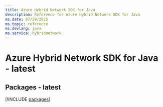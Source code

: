 ```yaml
---
title: Azure Hybrid Network SDK for Java
description: Reference for Azure Hybrid Network SDK for Java
ms.date: 07/29/2025
ms.topic: reference
ms.devlang: java
ms.service: hybridnetwork
---
```

# Azure Hybrid Network SDK for Java - latest
## Packages - latest
[!INCLUDE [packages](hybrid-network-index.md)]